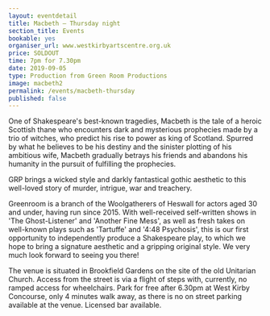```yaml
---
layout: eventdetail
title: Macbeth – Thursday night
section_title: Events
bookable: yes
organiser_url: www.westkirbyartscentre.org.uk
price: SOLDOUT
time: 7pm for 7.30pm
date: 2019-09-05
type: Production from Green Room Productions
image: macbeth2
permalink: /events/macbeth-thursday
published: false
---
```


One of Shakespeare's best-known tragedies, Macbeth is the tale of a heroic Scottish thane who encounters dark and mysterious prophecies made by a trio of witches, who predict his rise to power as king of Scotland. Spurred by what he believes to be his destiny and the sinister plotting of his ambitious wife, Macbeth gradually betrays his friends and abandons his humanity in the pursuit of fulfilling the prophecies.

GRP brings a wicked style and darkly fantastical gothic aesthetic to this well-loved story
of murder, intrigue, war and treachery.

Greenroom is a branch of the Woolgatherers of Heswall for actors aged 30 and under, having run since 2015. With well-received self-written shows in 'The Ghost-Listener' and 'Another Fine Mess', as well as fresh takes on well-known plays such as 'Tartuffe' and '4:48 Psychosis', this is our first opportunity to independently produce a Shakespeare play, to which we hope to bring a signature aesthetic and a gripping original style. We very much look forward to seeing you there!    

The venue is situated in Brookfield Gardens on the site of the old Unitarian Church. Access from the street is via a flight of steps with, currently, no ramped access for wheelchairs. Park for free after 6.30pm at West Kirby Concourse, only 4 minutes walk away, as there is no on street parking available at the venue. Licensed bar available.
